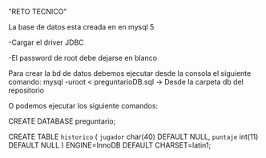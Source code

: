 "RETO TECNICO" 

La base de datos esta creada en en mysql 5


-Cargar el driver JDBC


-El password de root debe dejarse en blanco

Para crear la bd de datos debemos ejecutar desde la consola el siguiente comando:
       mysql -uroot < preguntarioDB.sql -> Desde la carpeta db del repositorio
 
O podemos ejecutar los siguiente comandos:
 
 CREATE DATABASE preguntario;
 
 CREATE TABLE `historico` (
  `jugador` char(40) DEFAULT NULL,
  `puntaje` int(11) DEFAULT NULL
) ENGINE=InnoDB DEFAULT CHARSET=latin1;
 
 



